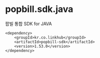 popbill.sdk.java
================

팝빌 통합 SDK for JAVA


    <dependency>
        <groupId>kr.co.linkhub</groupId>
        <artifactId>popbill-sdk</artifactId>
        <version>1.53.0</version>
    </dependency>
